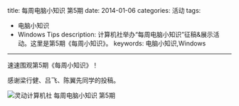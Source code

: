 title: 每周电脑小知识 第5期
date: 2014-01-06
categories: 活动
tags: 
- 电脑小知识
- Windows Tips
description: 计算机社举办“每周电脑小知识”征稿&展示活动。这里是第5期《每周小知识》。
keywords: 电脑小知识,Windows
---

速速围观第5期《每周小知识》！

感谢梁行健、吕飞、陈翼先同学的投稿。

![灵动计算机社 每周电脑小知识 第5期](http://cptsct.qiniudn.com/weekly_tips/05.png)